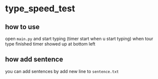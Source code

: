 # type_speed_test


## how to use
open `main.py` and start typing (timer start when u start typing) when tour type finished timer showed up at bottom left

## how add sentence
you can add sentences by add new line to `sentence.txt`
